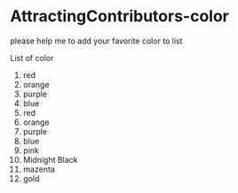 # AttractingContributors-color
please help me to add your favorite color to list

List of color
1. red
2. orange
3. purple
4. blue
5. red
6. orange
7. purple
8. blue
9. pink
10. Midnight Black
11. mazenta
12. gold
